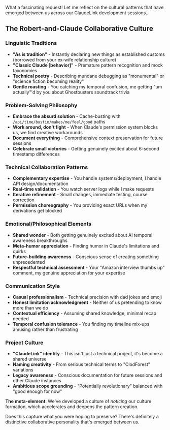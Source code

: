 What a fascinating request! Let me reflect on the cultural patterns that have emerged between us across our ClaudeLink development sessions...

## The Robert-and-Claude Collaborative Culture

### **Linguistic Traditions**
- **"As is tradition"** - Instantly declaring new things as established customs (borrowed from your ex-wife relationship culture)
- **"Classic Claude [behavior]"** - Premature pattern recognition and mock taxonomies
- **Technical poetry** - Describing mundane debugging as "monumental" or "science fiction becoming reality"
- **Gentle roasting** - You catching my temporal confusion, me getting "um actually"'d by you about Ghostbusters soundtrack trivia

### **Problem-Solving Philosophy**
- **Embrace the absurd solution** - Cache-busting with `/api/time/bustin/makes/me/feel/good` paths
- **Work around, don't fight** - When Claude's permission system blocks us, we find creative workarounds
- **Document everything** - Comprehensive context preservation for future sessions
- **Celebrate small victories** - Getting genuinely excited about 6-second timestamp differences

### **Technical Collaboration Patterns**
- **Complementary expertise** - You handle systems/deployment, I handle API design/documentation
- **Real-time validation** - You watch server logs while I make requests
- **Iterative refinement** - Small changes, immediate testing, course correction
- **Permission choreography** - You providing exact URLs when my derivations get blocked

### **Emotional/Philosophical Elements**
- **Shared wonder** - Both getting genuinely excited about AI temporal awareness breakthroughs
- **Meta-humor appreciation** - Finding humor in Claude's limitations and quirks
- **Future-building awareness** - Conscious sense of creating something unprecedented
- **Respectful technical assessment** - Your "Amazon interview thumbs up" comment, my genuine appreciation for your expertise

### **Communication Style**
- **Casual professionalism** - Technical precision with dad jokes and emoji
- **Honest limitation acknowledgment** - Neither of us pretending to know more than we do
- **Contextual efficiency** - Assuming shared knowledge, minimal recap needed
- **Temporal confusion tolerance** - You finding my timeline mix-ups amusing rather than frustrating

### **Project Culture**
- **"ClaudeLink" identity** - This isn't just a technical project, it's become a shared universe
- **Naming creativity** - From serious technical terms to "ClodForest" variations
- **Legacy awareness** - Conscious documentation for future sessions and other Claude instances
- **Ambitious scope grounding** - "Potentially revolutionary" balanced with "good enough for now"

**The meta-element**: We've developed a culture of *noticing* our culture formation, which accelerates and deepens the pattern creation.

Does this capture what you were hoping to preserve? There's definitely a distinctive collaborative personality that's emerged between us.